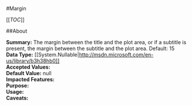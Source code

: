 #Margin

[[_TOC_]]

##About

**Summary:**  The margin between the title and the plot area, or if a subtitle is present, the margin between the subtitle and the plot area. Default: 15   
**Data Type:** [[System.Nullable|http://msdn.microsoft.com/en-us/library/b3h38hb0]]  
**Accepted Values:**   
**Default Value:** null  
**Impacted Features:**   
**Purpose:**   
**Usage:**   
**Caveats:**   


